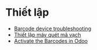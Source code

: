 # Thiết lập

* [Barcode device troubleshooting](device_troubleshooting.md)
* [Thiết lập máy quét mã vạch](hardware.md)
* [Activate the Barcodes in Odoo](software.md)

